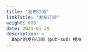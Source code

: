```yaml
---
title: "发布订阅"
linkTitle: "发布订阅"
weight: 600
date: 2021-01-29
description: >
  Dapr的发布订阅（pub-sub）模块
---
```



